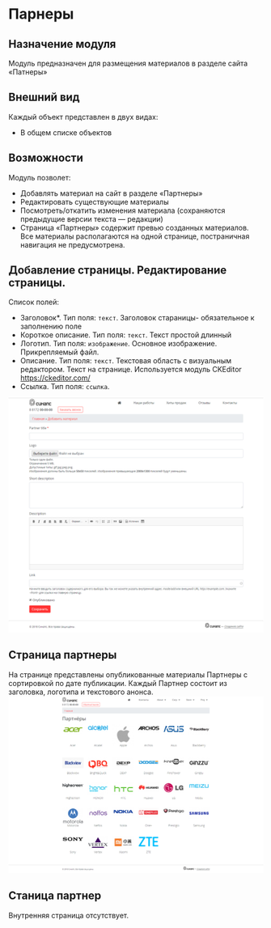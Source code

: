 # Парнеры
## Назначение модуля
Модуль предназначен для размещения материалов в разделе сайта «Патнеры»
## Внешний вид
Каждый объект представлен в двух видах:
- В общем списке объектов
## Возможности
Модуль позволет:
- Добавлять материал на сайт в разделе «Партнеры»
- Редактировать существующие материалы
- Посмотреть/откатить изменения материала (сохраняются предыдущие версии текста — редакции)
- Страница «Партнеры» содержит превью созданных материалов. Все материалы располагаются на одной странице, постраничная навигация не предусмотрена.
## Добавление страницы. Редактирование страницы.
Список полей:
- Заголовок*. Тип поля: `текст`. Заголовок стараницы- обязательное к заполнению поле
- Короткое описание. Тип поля: `текст`. Текст простой длинный
- Логотип. Тип поля: `изображение`. Основное изображение. Прикрепляемый файл.
- Описание. Тип поля: `текст`. Текстовая область с визуальным редактором. Текст на странице. Используется модуль CKEditor <https://ckeditor.com/>
- Ссылка. Тип поля: `ссылка`.

<img src="https://github.com/synapse-studio/helper/blob/master/tz/partners/partner.png">

## Страница партнеры
На странице представлены опубликованные материалы  Партнеры с сортировкой по дате публикации.
Каждый Партнер состоит из заголовка, логотипа и текстового анонса.
<img src="https://github.com/synapse-studio/helper/blob/master/tz/partners/partner_1.png">

## Станица партнер
Внутренняя страница отсутствует.
